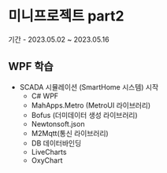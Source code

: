 # 미니프로젝트 part2
기간 - 2023.05.02 ~ 2023.05.16

## WPF 학습
- SCADA 시뮬레이션 (SmartHome 시스템) 시작
	- C# WPF
	- MahApps.Metro (MetroUI 라이브러리)
	- Bofus (더미데이터 생성 라이브러리)
	- Newtonsoft.json
	- M2Mqtt(통신 라이브러리)
	- DB 데이터바인딩
	- LiveCharts
	- OxyChart